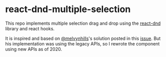 # react-dnd-multiple-selection
This repo implements multiple selection drag and drop using the [react-dnd](https://react-dnd.github.io/react-dnd/about) library and react hooks.

It is inspired and based on [@melvynhills](https://github.com/melvynhills)'s solution posted in this [issue](https://github.com/react-dnd/react-dnd/issues/14). But his implementation was using the legacy APIs, so I rewrote the component using new APIs as of 2020.
